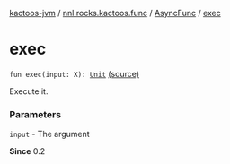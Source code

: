 [kactoos-jvm](../../index.md) / [nnl.rocks.kactoos.func](../index.md) / [AsyncFunc](index.md) / [exec](.)

# exec

`fun exec(input: X): `[`Unit`](https://kotlinlang.org/api/latest/jvm/stdlib/kotlin/-unit/index.html) [(source)](https://github.com/neonailol/kactoos/blob/master/kactoos-jvm/src/main/kotlin/nnl/rocks/kactoos/func/AsyncFunc.kt#L71)

Execute it.

### Parameters

`input` - The argument

**Since**
0.2

